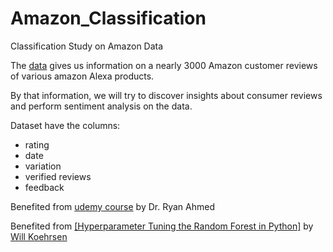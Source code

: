 # Amazon_Classification
Classification Study on Amazon Data

The [data](https://www.kaggle.com/sid321axn/amazon-alexa-reviews "Amazon Alexa Reviews") gives us information on a nearly 3000 Amazon customer reviews of various amazon Alexa products.

By that information, we will try to discover insights about consumer reviews and perform sentiment analysis on the data.

Dataset have the columns:

- rating
- date
- variation
- verified reviews
- feedback

Benefited from [udemy course](https://www.udemy.com/machine-learning-classification) by Dr. Ryan Ahmed

Benefited from [[Hyperparameter Tuning the Random Forest in Python]](https://towardsdatascience.com/hyperparameter-tuning-the-random-forest-in-python-using-scikit-learn-28d2aa77dd74) by [Will Koehrsen](https://towardsdatascience.com/@williamkoehrsen)

